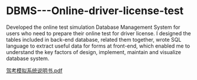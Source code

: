 # DBMS---Online-driver-license-test
Developed the online test simulation Database Management System for users who need to prepare their online test for driver license. I designed the tables included in back-end database, related them together, wrote SQL language to extract useful data for forms at front-end, which enabled me to understand the key factors of design, implement, maintain and visualize database system. 

[驾考模拟系统说明书.pdf](https://github.com/Lynnlan/DBMS---Online-driver-license-test/files/3403690/default.pdf)
